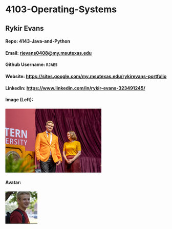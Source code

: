 # 4103-Operating-Systems

## Rykir Evans

#### Repo: 4143-Java-and-Python
#### Email: rjevans0408@my.msutexas.edu
#### Github Username: `RJAE5`
#### Website: https://sites.google.com/my.msutexas.edu/rykirevans-portfolio
#### LinkedIn: https://www.linkedin.com/in/rykir-evans-323491245/
#### Image (Left): 
#### <img src="https://github.com/RJAE5/4443-IoT/blob/6ce98b99620837316d3328c8241a085d695ba075/Assignments/A01/self_image.jpg" width="300">
#### Avatar: 
#### <img src="https://github.com/RJAE5/2143-OOP/blob/8000ba8014d84ddebdd58b4a54a5563e91023511/IMG_5640.PNG" width="100">
